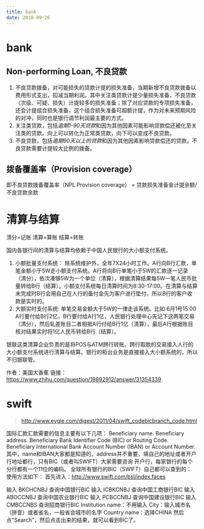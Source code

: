 ```yaml
---
title: bank
date: 2018-09-26
---
```

# bank

## Non-performing Loan, 不良贷款
1. 不良贷款拨备，对可能损失的贷款计提的损失准备，当期新增不良贷款拨备以费用形式支出，扣减当期利润。其中关注类贷款计提少量损失准备，不良贷款（次级、可疑、损失）计提较多的损失准备；除了对应贷款的专项损失准备，还会计提组合损失准备，这个组合损失准备可超额计提，作为对未来预期风险的对冲，同时也是银行调节利润最主要的方式。
2. 关注类贷款，包括*逾期1-90天贷款*和因为其他因素可能影响贷款偿还被化至关注类的贷款。向上可以转化为正常类贷款，向下可以变成不良贷款。
3. 不良贷款，包括*逾期90天以上的贷款*和因为其他因素影响贷款偿还的贷款。不良贷款需要计提较大比例的拨备。

## 拨备覆盖率（Provision coverage）
即不良贷款拨备覆盖率（NPL Provision coverage） = 贷款损失准备金计提余额/不良贷款余款

# 清算与结算
清分=记账 
清算=算账 
结算=转账

国内各银行间的清算与结算均依赖于中国人民银行的大小额支付系统。
1. 小额批量支付系统：
除系统维护外，全年7X24小时工作。A行向B行汇款，单笔金额小于5W走小额支付系统。A行将向B行单笔小于5W的汇款逐一记录（清分），依次凑够5W为一个单位（清算），根据清算结果每5W一笔人民币批量转给B行（结算）。小额支付系统每日清算时间为8:30-17:00。在清算与结算未完成时B行会用自己在人行的备付金先为客户进行垫付，所以B行的客户收款是实时的。
2. 大额实时支付系统:
单笔交易金额大于5W的一律走该系统。比如:6月1号15:00 A行要付给B行2亿，B行要付给A行1亿，人民银行处理中心先记下这两笔交易（清分），然后轧差账目二者相抵A行付给B行1亿（清算），最后A行根据账目核对结果实时将1亿人民币转给B行（结算）。

银联这类清算企业负责的是将POS与ATM跨行转账、跨行取款的交易接入人行的大小额支付系统进行清算与结算。银行的柜台业务是直接接入大小额系统的，所以不归银联管。

作者：美国大香蕉
链接：https://www.zhihu.com/question/19892912/answer/31354339

# swift
> http://www.eygle.com/digest/2011/04/swift_codebicbranch_code.html

国际汇款汇款需要的信息主要有以下几项：
Beneficiary name.
Beneficiary address.
Beneficiary Bank Identifier Code (BIC) or Routing Code.
Beneficiary International Bank Account Number (IBAN) or Account Number.
其中，name和IBAN大家都是知道的，address并不重要，填自己的地址或者开户行地址都行，只有BIC（或者叫SWIFT）大家需要咨询 开户行，每家银行的每个分行都有一个11位的编码。
全球所有银行的BIC（SWIFT）自己都可以查到的：
使用方法如下：
首先进入：http://www.swift.com/bsl/index.faces

输入 BKCHCNBJ 查询中国银行BIC
输入 ICBKCNBJ 查询中国工商银行BIC
输入 ABOCCNBJ 查询中国农业银行BIC
输入 PCBCCNBJ 查询中国建设银行BIC
输入 CMBCCNBS 查询招商银行BIC
Institution name：不用输入
City：输入城市名（拼音）或者省名，一般省会城市的名字
Country name：选择CHINA
然后点"Search"，然后点击出来的结果，就可以看到BIC了。